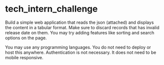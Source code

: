 # tech_intern_challenge

Build a simple web application that reads the json (attached) and displays the content in a tabular format. Make sure to discard records that has invalid release date on them. You may try adding features like sorting and search options on the page. 

You may use any programming languages.
You do not need to deploy or host this anywhere.
Authentication is not necessary.
It does not need to be mobile responsive.
